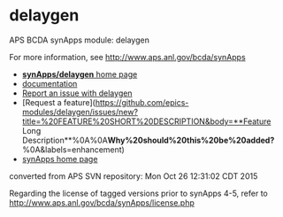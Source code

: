 # delaygen
APS BCDA synApps module: delaygen

For more information, see
   http://www.aps.anl.gov/bcda/synApps

* [**synApps/delaygen** home page](http://aps.anl.gov/bcda/synApps/delaygen/sscan.html)
* [documentation](https://github.com/epics-modules/delaygen/blob/master/documentation/README.md)
* [Report an issue with delaygen](https://github.com/epics-modules/delaygen/issues/new?title=%20ISSUE%20NAME%20HERE&body=**Describe%20the%20issue**%0A%0A**Steps%20to%20reproduce**%0A1.%20Step%20one%0A2.%20Step%20two%0A3.%20Step%20three%0A%0A**Expected%20behaivour**%0A%0A**Actual%20behaviour**%0A%0A**Build%20Environment**%0AArchitecture:%0AEpics%20Base%20Version:%0ADependent%20Module%20Versions:&labels=bug)  
* [Request a feature](https://github.com/epics-modules/delaygen/issues/new?title=%20FEATURE%20SHORT%20DESCRIPTION&body=**Feature Long Description**%0A%0A**Why%20should%20this%20be%20added?**%0A&labels=enhancement)
* [synApps home page](http://www.aps.anl.gov/bcda/synApps)


converted from APS SVN repository: Mon Oct 26 12:31:02 CDT 2015

Regarding the license of tagged versions prior to synApps 4-5,
refer to http://www.aps.anl.gov/bcda/synApps/license.php
